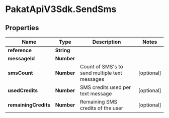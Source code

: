 # PakatApiV3Sdk.SendSms

## Properties
Name | Type | Description | Notes
------------ | ------------- | ------------- | -------------
**reference** | **String** |  | 
**messageId** | **Number** |  | 
**smsCount** | **Number** | Count of SMS&#39;s to send multiple text messages | [optional] 
**usedCredits** | **Number** | SMS credits used per text message | [optional] 
**remainingCredits** | **Number** | Remaining SMS credits of the user | [optional] 


